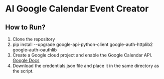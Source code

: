 # AI Google Calendar Event Creator

## How to Run?

1. Clone the repository
2. pip install --upgrade google-api-python-client google-auth-httplib2 google-auth-oauthlib
3. Create a Google cloud project and enable the Google Calendar API. [Google Docs](https://developers.google.com/calendar/quickstart/python)
4. Download the credentials.json file and place it in the same directory as the script.
